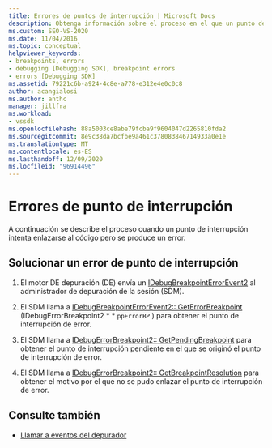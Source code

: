 ```yaml
---
title: Errores de puntos de interrupción | Microsoft Docs
description: Obtenga información sobre el proceso en el que un punto de interrupción intenta enlazarse al código, pero produce un error y cómo solucionar los errores de los puntos de interrupción.
ms.custom: SEO-VS-2020
ms.date: 11/04/2016
ms.topic: conceptual
helpviewer_keywords:
- breakpoints, errors
- debugging [Debugging SDK], breakpoint errors
- errors [Debugging SDK]
ms.assetid: 79221c6b-a924-4c8e-a778-e312e4e0c0c8
author: acangialosi
ms.author: anthc
manager: jillfra
ms.workload:
- vssdk
ms.openlocfilehash: 88a5003ce8abe79fcba9f9604047d2265810fda2
ms.sourcegitcommit: 8e9c38da7bcfbe9a461c378083846714933a0e1e
ms.translationtype: MT
ms.contentlocale: es-ES
ms.lasthandoff: 12/09/2020
ms.locfileid: "96914496"
---
```

# <a name="breakpoint-errors"></a>Errores de punto de interrupción
A continuación se describe el proceso cuando un punto de interrupción intenta enlazarse al código pero se produce un error.

## <a name="troubleshoot-a-breakpoint-error"></a>Solucionar un error de punto de interrupción

1. El motor DE depuración (DE) envía un [IDebugBreakpointErrorEvent2](../../extensibility/debugger/reference/idebugbreakpointerrorevent2.md) al administrador de depuración de la sesión (SDM).

2. El SDM llama a [IDebugBreakpointErrorEvent2:: GetErrorBreakpoint](../../extensibility/debugger/reference/idebugbreakpointerrorevent2-geterrorbreakpoint.md) (IDebugErrorBreakpoint2 * * `ppErrorBP` ) para obtener el punto de interrupción de error.

3. El SDM llama a [IDebugErrorBreakpoint2:: GetPendingBreakpoint](../../extensibility/debugger/reference/idebugerrorbreakpoint2-getpendingbreakpoint.md) para obtener el punto de interrupción pendiente en el que se originó el punto de interrupción de error.

4. El SDM llama a [IDebugErrorBreakpoint2:: GetBreakpointResolution](../../extensibility/debugger/reference/idebugerrorbreakpoint2-getbreakpointresolution.md) para obtener el motivo por el que no se pudo enlazar el punto de interrupción de error.

## <a name="see-also"></a>Consulte también
- [Llamar a eventos del depurador](../../extensibility/debugger/calling-debugger-events.md)

